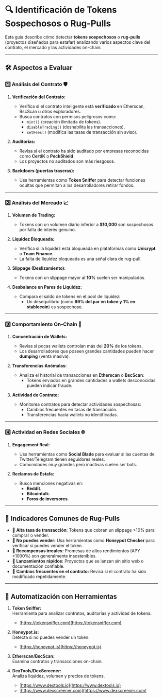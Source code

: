 # 🔍 Identificación de Tokens Sospechosos o Rug-Pulls

Esta guía describe cómo detectar **tokens sospechosos** o **rug-pulls** (proyectos diseñados para estafar) analizando varios aspectos clave del contrato, el mercado y las actividades on-chain.

---

## 🛠️ **Aspectos a Evaluar**

### 1️⃣ **Análisis del Contrato** 🛡️
1. **Verificación del Contrato:**
   - Verifica si el contrato inteligente está **verificado** en Etherscan, BscScan u otros exploradores.
   - Busca contratos con permisos peligrosos como:
     - `mint()` (creación ilimitada de tokens).
     - `disableTrading()` (deshabilita las transacciones).
     - `setFees()` (modifica las tasas de transacción sin aviso).

2. **Auditorías:**
   - Revisa si el contrato ha sido auditado por empresas reconocidas como **CertiK** o **PeckShield**.
   - Los proyectos no auditados son más riesgosos.

3. **Backdoors (puertas traseras):**
   - Usa herramientas como **Token Sniffer** para detectar funciones ocultas que permitan a los desarrolladores retirar fondos.

---

### 2️⃣ **Análisis del Mercado** 📈
1. **Volumen de Trading:**
   - Tokens con un volumen diario inferior a **$10,000** son sospechosos por falta de interés genuino.

2. **Liquidez Bloqueada:**
   - Verifica si la liquidez está bloqueada en plataformas como **Unicrypt** o **Team Finance**.
   - La falta de liquidez bloqueada es una señal clara de rug-pull.

3. **Slippage (Deslizamiento):**
   - Tokens con un slippage mayor al **10%** suelen ser manipulados.

4. **Desbalance en Pares de Liquidez:**
   - Compara el saldo de tokens en el pool de liquidez:
     - Un desequilibrio (como **99% del par en token y 1% en stablecoin**) es sospechoso.

---

### 3️⃣ **Comportamiento On-Chain** 🔗
1. **Concentración de Wallets:**
   - Revisa si pocas wallets controlan más del **20%** de los tokens.
   - Los desarrolladores que poseen grandes cantidades pueden hacer **dumping** (venta masiva).

2. **Transferencias Anómalas:**
   - Analiza el historial de transacciones en **Etherscan** o **BscScan**:
     - Tokens enviados en grandes cantidades a wallets desconocidas pueden indicar fraude.

3. **Actividad de Contrato:**
   - Monitorea contratos para detectar actividades sospechosas:
     - Cambios frecuentes en tasas de transacción.
     - Transferencias hacia wallets no identificadas.

---

### 4️⃣ **Actividad en Redes Sociales** 🌐
1. **Engagement Real:**
   - Usa herramientas como **Social Blade** para evaluar si las cuentas de Twitter/Telegram tienen seguidores reales.
   - Comunidades muy grandes pero inactivas suelen ser bots.

2. **Reclamos de Estafa:**
   - Busca menciones negativas en:
     - **Reddit**.
     - **Bitcointalk**.
     - **Foros de inversores**.

---

## 🛑 **Indicadores Comunes de Rug-Pulls**
- 🚩 **Alta tasa de transacción:** Tokens que cobran un slippage >10% para comprar o vender.
- 🚩 **No puedes vender:** Usa herramientas como **Honeypot Checker** para verificar si puedes vender el token.
- 🚩 **Recompensas irreales:** Promesas de altos rendimientos (APY >1000%) son generalmente insostenibles.
- 🚩 **Lanzamientos rápidos:** Proyectos que se lanzan sin sitio web o documentación confiable.
- 🚩 **Cambios frecuentes en el contrato:** Revisa si el contrato ha sido modificado repetidamente.

---

## 🧮 **Automatización con Herramientas**
1. **Token Sniffer:**  
   Herramienta para analizar contratos, auditorías y actividad de tokens.
   - [https://tokensniffer.com](https://tokensniffer.com)

2. **Honeypot.is:**  
   Detecta si no puedes vender un token.  
   - [https://honeypot.is](https://honeypot.is)

3. **Etherscan/BscScan:**  
   Examina contratos y transacciones on-chain.

4. **DexTools/DexScreener:**  
   Analiza liquidez, volumen y precios de tokens.  
   - [https://www.dextools.io](https://www.dextools.io)  
   - [https://www.dexscreener.com](https://www.dexscreener.com)

